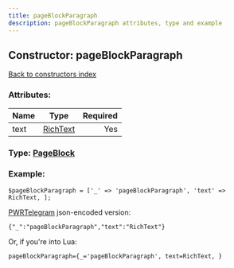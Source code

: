 ```yaml
---
title: pageBlockParagraph
description: pageBlockParagraph attributes, type and example
---
```

## Constructor: pageBlockParagraph  
[Back to constructors index](index.md)



### Attributes:

| Name     |    Type       | Required |
|----------|:-------------:|---------:|
|text|[RichText](../types/RichText.md) | Yes|



### Type: [PageBlock](../types/PageBlock.md)


### Example:

```
$pageBlockParagraph = ['_' => 'pageBlockParagraph', 'text' => RichText, ];
```  

[PWRTelegram](https://pwrtelegram.xyz) json-encoded version:

```
{"_":"pageBlockParagraph","text":"RichText"}
```


Or, if you're into Lua:  


```
pageBlockParagraph={_='pageBlockParagraph', text=RichText, }

```


